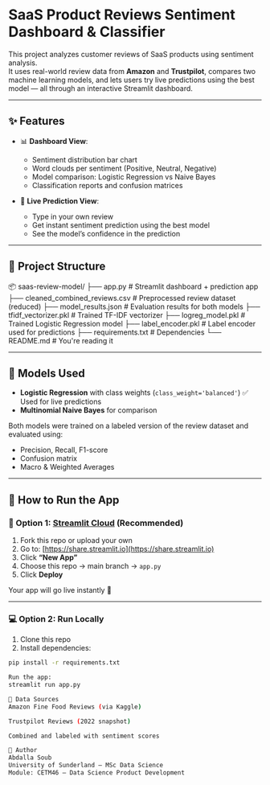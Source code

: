 # SaaS Product Reviews Sentiment Dashboard & Classifier

This project analyzes customer reviews of SaaS products using sentiment analysis.  
It uses real-world review data from **Amazon** and **Trustpilot**, compares two machine learning models, and lets users try live predictions using the best model — all through an interactive Streamlit dashboard.

---

## ✨ Features

- 📊 **Dashboard View**:
  - Sentiment distribution bar chart
  - Word clouds per sentiment (Positive, Neutral, Negative)
  - Model comparison: Logistic Regression vs Naive Bayes
  - Classification reports and confusion matrices

- 🧠 **Live Prediction View**:
  - Type in your own review
  - Get instant sentiment prediction using the best model
  - See the model’s confidence in the prediction

---

## 📁 Project Structure

📦 saas-review-model/ ├── app.py # Streamlit dashboard + prediction app ├── cleaned_combined_reviews.csv # Preprocessed review dataset (reduced) ├── model_results.json # Evaluation results for both models ├── tfidf_vectorizer.pkl # Trained TF-IDF vectorizer ├── logreg_model.pkl # Trained Logistic Regression model ├── label_encoder.pkl # Label encoder used for predictions ├── requirements.txt # Dependencies └── README.md # You're reading it


---

## 🤖 Models Used

- **Logistic Regression** with class weights (`class_weight='balanced'`) ✅ Used for live predictions
- **Multinomial Naive Bayes** for comparison

Both models were trained on a labeled version of the review dataset and evaluated using:
- Precision, Recall, F1-score
- Confusion matrix
- Macro & Weighted Averages

---

## 🚀 How to Run the App

### 🔗 Option 1: [Streamlit Cloud](https://share.streamlit.io) (Recommended)

1. Fork this repo or upload your own
2. Go to: [https://share.streamlit.io](https://share.streamlit.io)
3. Click **“New App”**
4. Choose this repo → main branch → `app.py`
5. Click **Deploy**

Your app will go live instantly 🎉

---

### 💻 Option 2: Run Locally

1. Clone this repo
2. Install dependencies:

```bash
pip install -r requirements.txt

Run the app:
streamlit run app.py

📓 Data Sources
Amazon Fine Food Reviews (via Kaggle)

Trustpilot Reviews (2022 snapshot)

Combined and labeled with sentiment scores

👤 Author
Abdalla Soub
University of Sunderland – MSc Data Science
Module: CETM46 – Data Science Product Development
